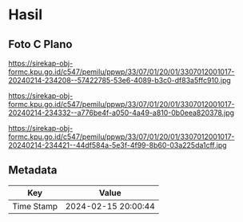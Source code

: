 # Hasil

## Foto C Plano

https://sirekap-obj-formc.kpu.go.id/c547/pemilu/ppwp/33/07/01/20/01/3307012001017-20240214-234208--57422785-53e6-4089-b3c0-df83a5ffc910.jpg

https://sirekap-obj-formc.kpu.go.id/c547/pemilu/ppwp/33/07/01/20/01/3307012001017-20240214-234332--a776be4f-a050-4a49-a810-0b0eea820378.jpg

https://sirekap-obj-formc.kpu.go.id/c547/pemilu/ppwp/33/07/01/20/01/3307012001017-20240214-234421--44df584a-5e3f-4f99-8b60-03a225da1cff.jpg


## Metadata

| Key        | Value               |
| ---------- | ------------------- |
| Time Stamp | 2024-02-15 20:00:44 |



